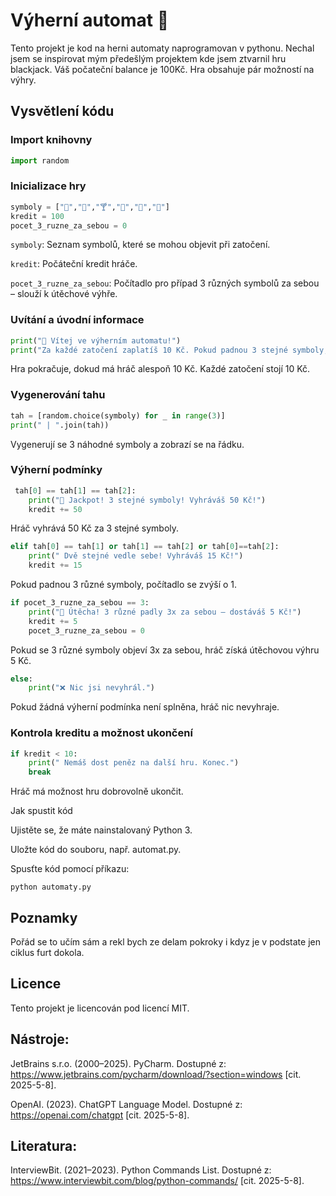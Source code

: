 # Výherní automat 🎰

Tento projekt je kod na herni automaty naprogramovan v pythonu. Nechal jsem se inspirovat mým předešlým projektem kde jsem ztvarnil hru blackjack. Váš počateční balance je 100Kč. Hra obsahuje pár možností na výhry.

## Vysvětlení kódu

### Import knihovny
```python
import random
```

### Inicializace hry
```python
symboly = ["🍺","🍷","🍸","🍹","🍑","🍆"]
kredit = 100
pocet_3_ruzne_za_sebou = 0
```


`symboly`: Seznam symbolů, které se mohou objevit při zatočení.

`kredit`: Počáteční kredit hráče.

`pocet_3_ruzne_za_sebou`: Počítadlo pro případ 3 různých symbolů za sebou – slouží k útěchové výhře.

### Uvítání a úvodní informace
```python
print("🎰 Vítej ve výherním automatu!")
print("Za každé zatočení zaplatíš 10 Kč. Pokud padnou 3 stejné symboly, vyhráváš 50 Kč.")
```

Hra pokračuje, dokud má hráč alespoň 10 Kč.
Každé zatočení stojí 10 Kč.

### Vygenerování tahu
```python
tah = [random.choice(symboly) for _ in range(3)]
print(" | ".join(tah))
```

Vygenerují se 3 náhodné symboly a zobrazí se na řádku.

### Výherní podmínky
```python
 tah[0] == tah[1] == tah[2]:
    print("🎉 Jackpot! 3 stejné symboly! Vyhráváš 50 Kč!")
    kredit += 50
```

Hráč vyhrává 50 Kč za 3 stejné symboly.

```python
elif tah[0] == tah[1] or tah[1] == tah[2] or tah[0]==tah[2]:
    print(" Dvě stejné vedle sebe! Vyhráváš 15 Kč!")
    kredit += 15
```

Pokud padnou 3 různé symboly, počítadlo se zvýší o 1.

```python
if pocet_3_ruzne_za_sebou == 3:
    print("🎁 Útěcha! 3 různé padly 3x za sebou – dostáváš 5 Kč!")
    kredit += 5
    pocet_3_ruzne_za_sebou = 0
```

Pokud se 3 různé symboly objeví 3x za sebou, hráč získá útěchovou výhru 5 Kč.

```python
else:
    print("❌ Nic jsi nevyhrál.")
```

Pokud žádná výherní podmínka není splněna, hráč nic nevyhraje.

### Kontrola kreditu a možnost ukončení
```python
if kredit < 10:
    print(" Nemáš dost peněz na další hru. Konec.")
    break
```

Hráč má možnost hru dobrovolně ukončit.

Jak spustit kód

Ujistěte se, že máte nainstalovaný Python 3.

Uložte kód do souboru, např. automat.py.

Spusťte kód pomocí příkazu:

```
python automaty.py
```
## Poznamky
Pořád se to učím sám a rekl bych ze delam pokroky i kdyz je v podstate jen ciklus furt dokola.

## Licence
Tento projekt je licencován pod licencí MIT.

## Nástroje: 

JetBrains s.r.o. (2000–2025). PyCharm. Dostupné z: https://www.jetbrains.com/pycharm/download/?section=windows [cit. 2025-5-8].

OpenAI. (2023). ChatGPT Language Model. Dostupné z: https://openai.com/chatgpt [cit. 2025-5-8].

## Literatura:

InterviewBit. (2021–2023). Python Commands List. Dostupné z: https://www.interviewbit.com/blog/python-commands/ [cit. 2025-5-8].

